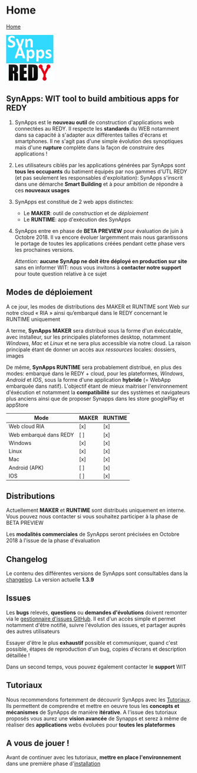 # Home

[Home](sitemap.md)

![SynApps](assets/LogoSynApps128.png)

## **SynApps**: WIT tool to **build ambitious apps** for **REDY**

1. SynApps est le **nouveau outil** de construction d'applications web connectées au REDY. Il respecte les **standards** du WEB notamment dans sa capacité à s'adapter aux différentes tailles d'écrans et smartphones. Il ne s'agit pas d'une simple évolution des synoptiques mais d'une **rupture** complète dans la façon de construire des applications !

2. Les utilisateurs ciblés par les applications générées par SynApps sont **tous les occupants** du batiment équipés par nos gammes d'UTL REDY (et pas seulement les responsables d'exploitation): SynApps s'inscrit dans une démarche **Smart Building** et à pour ambition de répondre à ces **nouveaux usages**

3. SynApps est constitué de 2 web apps distinctes:
    * Le **MAKER**: outil de *construction* et de *déploiement*
    * Le **RUNTIME**: app d'exécution des SynApps

4. SynApps entre en phase de **BETA PREVIEW** pour évaluation de juin à Octobre 2018. Il va encore évoluer largemment mais nous garantissons le portage de toutes les applications créées pendant cette phase vers les prochaines versions.

    _Attention:_ **aucune SynApp ne doit être déployé en production sur site** sans en informer WIT: nous vous invitons à **contacter notre support** pour toute question relative à ce sujet

## Modes de déploiement

A ce jour, les modes de distributions des MAKER et RUNTIME sont Web sur notre cloud « RIA » ainsi qu’embarqué dans le REDY concernant le RUNTIME uniquement

A terme, **SynApps MAKER** sera distribué sous la forme d'un éxécutable, avec installeur, sur les principales plateformes desktop, notamment _Windows_, _Mac_ et _Linux_ et ne sera plus accessible via notre cloud. La raison principale étant de donner un accès aux *ressources* locales: dossiers, images

De même, **SynApps RUNTIME** sera probablement distribué, en plus des modes: embarqué dans le REDY + cloud, pour les plateformes, _Windows_, _Android_ et _IOS_, sous la forme d'une application **hybride** (= WebApp embarquée dans natif). L'objectif étant de mieux maitriser l'environnement d'éxécution  et notamment la **compatibilité** sur des systèmes et navigateurs plus anciens ainsi que de proposer Synapps dans les store googlePlay et appStore

| Mode                            | MAKER | RUNTIME |
|---------------------------------|-------|---------|
| Web cloud RIA                   |  [x]  |   [x]   |
| Web embarqué dans REDY          |  [ ]  |   [x]   |
| Windows                         |  [x]  |   [x]   |
| Linux                           |  [x]  |   [x]   |
| Mac                             |  [x]  |   [x]   |
| Android (APK)                   |  [ ]  |   [x]   |
| IOS                             |  [ ]  |   [x]   |

## Distributions

Actuellement **MAKER** et **RUNTIME** sont distribués uniquement en interne. Vous pouvez nous contacter si vous souhaitez participer à la phase de BETA PREVIEW

Les **modalités commerciales** de SynApps seront précisées en Octobre 2018 à l'issue de la phase d'évaluation

## Changelog

Le contenu des différentes versions de SynApps sont consultables dans la [changelog](changelog.md). La version actuelle **1.3.9**

## Issues

Les **bugs** relevés, **questions** ou **demandes d'évolutions** doivent remonter via le [gestionnaire d'issues GitHub](https://github.com/witsa/synapps/issues). Il est d'un accès simple et permet notamment d'être notifié, suivre l'évolution des issues, et partager auprès des autres utilisateurs

Essayer d'être le plus **exhaustif** possible et communiquer, quand c'est possible, étapes de reproduction d'un bug, copies d'écrans et description détaillée !

Dans un second temps, vous pouvez également contacter le **support** WIT

## Tutoriaux

Nous recommendons fortemment de découvrir SynApps avec les [Tutoriaux](tutos/index.md). Ils permettent de comprendre et mettre en oeuvre tous les **concepts et mécanismes** de SynApps de manière **itérative**. A l'issue des tutoriaux proposés vous aurez une **vision avancée** de Synapps et serez à même de réaliser des **applications** webs évoluées pour **toutes les plateformes**

## A vous de jouer !

Avant de continuer avec les tutoriaux, **mettre en place l'environnement** dans une première phase d'[installation](install.md)